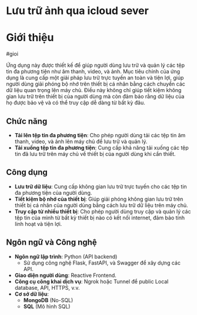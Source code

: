 # Lưu trữ ảnh qua icloud sever
# Giới thiệu
#gioi

Ứng dụng này được thiết kế để giúp người dùng lưu trữ và quản lý các tệp tin đa phương tiện như âm thanh, video, và ảnh. Mục tiêu chính của ứng dụng là cung cấp một giải pháp lưu trữ trực tuyến an toàn và tiện lợi, giúp người dùng giải phóng bộ nhớ trên thiết bị cá nhân bằng cách chuyển các dữ liệu quan trọng lên máy chủ. Điều này không chỉ giúp tiết kiệm không gian lưu trữ trên thiết bị của người dùng mà còn đảm bảo rằng dữ liệu của họ được bảo vệ và có thể truy cập dễ dàng từ bất kỳ đâu.

## Chức năng

- **Tải lên tệp tin đa phương tiện**: Cho phép người dùng tải các tệp tin âm thanh, video, và ảnh lên máy chủ để lưu trữ và quản lý.
- **Tải xuống tệp tin đa phương tiện**: Cung cấp khả năng tải xuống các tệp tin đã lưu trữ trên máy chủ về thiết bị của người dùng khi cần thiết.

## Công dụng

- **Lưu trữ dữ liệu**: Cung cấp không gian lưu trữ trực tuyến cho các tệp tin đa phương tiện của người dùng.
- **Tiết kiệm bộ nhớ của thiết bị**: Giúp giải phóng không gian lưu trữ trên thiết bị cá nhân của người dùng bằng cách lưu trữ dữ liệu trên máy chủ.
- **Truy cập từ nhiều thiết bị**: Cho phép người dùng truy cập và quản lý các tệp tin của mình từ bất kỳ thiết bị nào có kết nối internet, đảm bảo tính linh hoạt và tiện lợi.

## Ngôn ngữ và Công nghệ

- **Ngôn ngữ lập trình**: Python (API backend)
  - Sử dụng công nghệ Flask, FastAPI, và Swagger để xây dựng các API.
- **Giao diện người dùng**: Reactive Frontend.
- **Công cụ công khai dịch vụ**: Ngrok hoặc Tunnel để public Local database, API, HTTPS, v.v.
- **Cơ sở dữ liệu**:
  - **MongoDB** (No-SQL)
  - **SQL** (Mô hình SQL)
